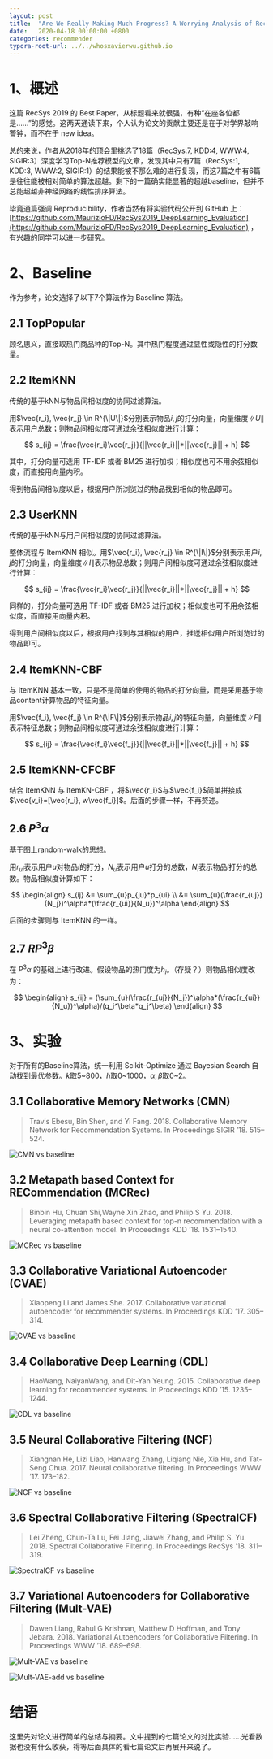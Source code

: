```yaml
---
layout: post
title:  "Are We Really Making Much Progress? A Worrying Analysis of Recent Neural Recommendation Approaches"
date:   2020-04-18 00:00:00 +0800
categories: recommender
typora-root-url: ../../whosxavierwu.github.io
---
```


# 1、概述

这篇 RecSys 2019 的 Best Paper，从标题看来就很强，有种“在座各位都是……”的感觉。这两天通读下来，个人认为论文的贡献主要还是在于对学界敲响警钟，而不在于 new idea。

总的来说，作者从2018年的顶会里挑选了18篇（RecSys:7, KDD:4, WWW:4, SIGIR:3）深度学习Top-N推荐模型的文章，发现其中只有7篇（RecSys:1, KDD:3, WWW:2, SIGIR:1）的结果能被不那么难的进行复现，而这7篇之中有6篇是往往能被相对简单的算法超越。剩下的一篇确实能显著的超越baseline，但并不总能超越非神经网络的线性排序算法。

毕竟通篇强调 Reproducibility，作者当然有将实验代码公开到 GitHub 上： [https://github.com/MaurizioFD/RecSys2019_DeepLearning_Evaluation](https://github.com/MaurizioFD/RecSys2019_DeepLearning_Evaluation) ，有兴趣的同学可以进一步研究。

# 2、Baseline

作为参考，论文选择了以下7个算法作为 Baseline 算法。

## 2.1 TopPopular

顾名思义，直接取热门商品种的Top-N。其中热门程度通过显性或隐性的打分数量。

## 2.2 ItemKNN

传统的基于kNN与物品间相似度的协同过滤算法。

用$\vec{r_i}, \vec{r_j} \in R^{\|U\|}$分别表示物品$i, j$的打分向量，向量维度$\|U\|$表示用户总数；则物品间相似度可通过余弦相似度进行计算：

$$
s_{ij} = \frac{\vec{r_i}\vec{r_j}}{||\vec{r_i}||*||\vec{r_j}|| + h}
$$

其中，打分向量可选用 TF-IDF 或者 BM25 进行加权；相似度也可不用余弦相似度，而直接用向量内积。

得到物品间相似度以后，根据用户所浏览过的物品找到相似的物品即可。

## 2.3 UserKNN

传统的基于kNN与用户间相似度的协同过滤算法。

整体流程与 ItemKNN 相似。用$\vec{r_i}, \vec{r_j} \in R^{\|I\|}$分别表示用户$i, j$的打分向量，向量维度$\|I\|$表示物品总数；则用户间相似度可通过余弦相似度进行计算：

$$
s_{ij} = \frac{\vec{r_i}\vec{r_j}}{||\vec{r_i}||*||\vec{r_j}|| + h}
$$

同样的，打分向量可选用 TF-IDF 或者 BM25 进行加权；相似度也可不用余弦相似度，而直接用向量内积。

得到用户间相似度以后，根据用户找到与其相似的用户，推送相似用户所浏览过的物品即可。

## 2.4 ItemKNN-CBF

与 ItemKNN 基本一致，只是不是简单的使用的物品的打分向量，而是采用基于物品content计算物品的特征向量。

用$\vec{f_i}, \vec{f_j} \in R^{\|F\|}$分别表示物品$i, j$的特征向量，向量维度$\|F\|$表示特征总数；则物品间相似度可通过余弦相似度进行计算：

$$
s_{ij} = \frac{\vec{f_i}\vec{f_j}}{||\vec{f_i}||*||\vec{f_j}|| + h}
$$

## 2.5 ItemKNN-CFCBF

结合 ItemKNN 与 ItemKN-CBF ，将$\vec{r_i}$与$\vec{f_i}$简单拼接成$\vec{v_i}=[\vec{r_i}, w\vec{f_i}]$。后面的步骤一样，不再赘述。

## 2.6 $P^3\alpha$

基于图上random-walk的思想。

用$r_{ui}$表示用户$u$对物品$i$的打分，$N_u$表示用户$u$打分的总数，$N_i$表示物品$i$打分的总数。物品相似度计算如下：

$$
\begin{align}
s_{ij} &= \sum_{u}p_{ju}*p_{ui} \\
&= \sum_{u}(\frac{r_{uj}}{N_j})^\alpha*(\frac{r_{ui}}{N_u})^\alpha
\end{align}
$$

后面的步骤则与 ItemKNN 的一样。

## 2.7 $RP^3\beta$

在 $P^3\alpha$ 的基础上进行改进。假设物品的热门度为$h_{i}$。（存疑？）则物品相似度改为：

$$
\begin{align}
s_{ij} = (\sum_{u}(\frac{r_{uj}}{N_j})^\alpha*(\frac{r_{ui}}{N_u})^\alpha)/(q_i^\beta*q_j^\beta)
\end{align}
$$

# 3、实验

对于所有的Baseline算法，统一利用 Scikit-Optimize 通过 Bayesian Search 自动找到最优参数。$k$取5~800，$h$取0~1000，$\alpha, \beta$取0~2。

## 3.1 Collaborative Memory Networks (CMN)

> Travis Ebesu, Bin Shen, and Yi Fang. 2018. Collaborative Memory Network for Recommendation Systems. In Proceedings SIGIR ’18. 515–524.

![CMN vs baseline](/assets/cmn_vs_baseline.png)

## 3.2 Metapath based Context for RECommendation (MCRec)

> Binbin Hu, Chuan Shi,Wayne Xin Zhao, and Philip S Yu. 2018. Leveraging metapath based context for top-n recommendation with a neural co-attention model. In Proceedings KDD ’18. 1531–1540.

![MCRec vs baseline](/assets/mcrec_vs_baseline.png)

## 3.3 Collaborative Variational Autoencoder (CVAE)

> Xiaopeng Li and James She. 2017. Collaborative variational autoencoder for recommender systems. In Proceedings KDD ’17. 305–314.

![CVAE vs baseline](/assets/cvae_vs_baseline.png)

## 3.4 Collaborative Deep Learning (CDL)

> HaoWang, NaiyanWang, and Dit-Yan Yeung. 2015. Collaborative deep learning for recommender systems. In Proceedings KDD ’15. 1235–1244.

![CDL vs baseline](/assets/cdl_vs_baseline.png)

## 3.5 Neural Collaborative Filtering (NCF)

> Xiangnan He, Lizi Liao, Hanwang Zhang, Liqiang Nie, Xia Hu, and Tat-Seng Chua. 2017. Neural collaborative filtering. In Proceedings WWW ’17. 173–182.

![NCF vs baseline](/assets/ncf_vs_baseline.png)

## 3.6 Spectral Collaborative Filtering (SpectralCF)

> Lei Zheng, Chun-Ta Lu, Fei Jiang, Jiawei Zhang, and Philip S. Yu. 2018. Spectral Collaborative Filtering. In Proceedings RecSys ’18. 311–319.

![SpectralCF vs baseline](/assets/SpectralCF_vs_baseline.png)

## 3.7 Variational Autoencoders for Collaborative Filtering (Mult-VAE)

> Dawen Liang, Rahul G Krishnan, Matthew D Hoffman, and Tony Jebara. 2018. Variational Autoencoders for Collaborative Filtering. In Proceedings WWW ’18. 689–698.

![Mult-VAE vs baseline](/assets/multvae_vs_baseline.png)

![Mult-VAE-add vs baseline](/assets/multvae_vs_baseline-1.png)

# 结语

这里先对论文进行简单的总结与摘要。文中提到的七篇论文的对比实验……光看数据也没有什么收获，得等后面具体的看七篇论文后再展开来说了。
